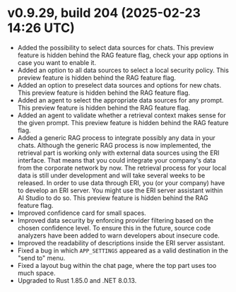 # v0.9.29, build 204 (2025-02-23 14:26 UTC)
- Added the possibility to select data sources for chats. This preview feature is hidden behind the RAG feature flag, check your app options in case you want to enable it.
- Added an option to all data sources to select a local security policy. This preview feature is hidden behind the RAG feature flag.
- Added an option to preselect data sources and options for new chats. This preview feature is hidden behind the RAG feature flag.
- Added an agent to select the appropriate data sources for any prompt. This preview feature is hidden behind the RAG feature flag.
- Added an agent to validate whether a retrieval context makes sense for the given prompt. This preview feature is hidden behind the RAG feature flag.
- Added a generic RAG process to integrate possibly any data in your chats. Although the generic RAG process is now implemented, the retrieval part is working only with external data sources using the ERI interface. That means that you could integrate your company's data from the corporate network by now. The retrieval process for your local data is still under development and will take several weeks to be released. In order to use data through ERI, you (or your company) have to develop an ERI server. You might use the ERI server assistant within AI Studio to do so. This preview feature is hidden behind the RAG feature flag.
- Improved confidence card for small spaces.
- Improved data security by enforcing provider filtering based on the chosen confidence level. To ensure this in the future, source code analyzers have been added to warn developers about insecure code.
- Improved the readability of descriptions inside the ERI server assistant. 
- Fixed a bug in which `APP_SETTINGS` appeared as a valid destination in the "send to" menu.
- Fixed a layout bug within the chat page, where the top part uses too much space.
- Upgraded to Rust 1.85.0 and .NET 8.0.13.